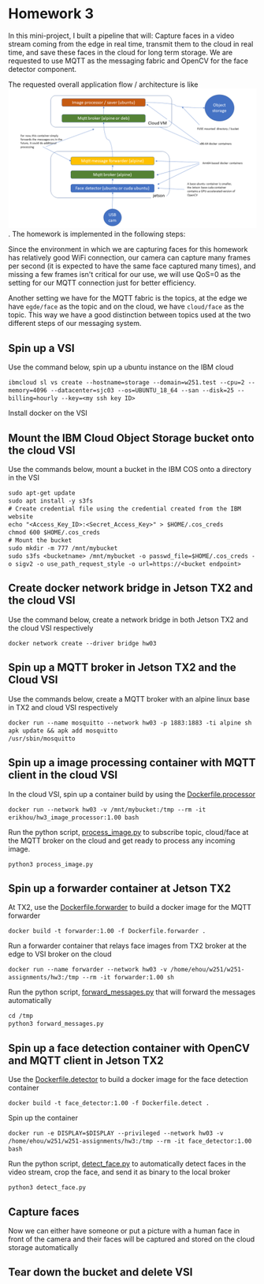 # Homework 3

In this mini-project, I built a pipeline that will:
Capture faces in a video stream coming from the edge in real time, transmit them to the cloud in real time, and save these faces in the cloud for long term storage. We are requested to use MQTT as the messaging fabric and OpenCV for the face detector component.

The requested overall application flow / architecture is like ![this](hw03.png). The homework is implemented in the following steps:

Since the environment in which we are capturing faces for this homework has relatively good WiFi connection, our camera can capture many frames per second (it is expected to have the same face captured many times), and missing a few frames isn't critical for our use, we will use QoS=0 as the setting for our MQTT connection just for better efficiency.

Another setting we have for the MQTT fabric is the topics, at the edge we have `egde/face` as the topic and on the cloud, we have `cloud/face` as the topic. This way we have a good distinction between topics used at the two different steps of our messaging system.

## Spin up a VSI
Use the command below, spin up a ubuntu instance on the IBM cloud
```
ibmcloud sl vs create --hostname=storage --domain=w251.test --cpu=2 --memory=4096 --datacenter=sjc03 --os=UBUNTU_18_64 --san --disk=25 --billing=hourly --key=<my ssh key ID>
```
Install docker on the VSI

## Mount the IBM Cloud Object Storage bucket onto the cloud VSI
Use the commands below, mount a bucket in the IBM COS onto a directory in the VSI
```
sudo apt-get update
sudo apt install -y s3fs
# Create credential file using the credential created from the IBM website
echo "<Access_Key_ID>:<Secret_Access_Key>" > $HOME/.cos_creds
chmod 600 $HOME/.cos_creds
# Mount the bucket
sudo mkdir -m 777 /mnt/mybucket
sudo s3fs <bucketname> /mnt/mybucket -o passwd_file=$HOME/.cos_creds -o sigv2 -o use_path_request_style -o url=https://<bucket endpoint>
``` 
## Create docker network bridge in Jetson TX2 and the cloud VSI
Use the command below, create a network bridge in both Jetson TX2 and the cloud VSI respectively
```
docker network create --driver bridge hw03
```
## Spin up a MQTT broker in  Jetson TX2 and the Cloud VSI
Use the commands below, create a MQTT broker with an alpine linux base in TX2 and cloud VSI respectively
```
docker run --name mosquitto --network hw03 -p 1883:1883 -ti alpine sh
apk update && apk add mosquitto
/usr/sbin/mosquitto
```

## Spin up a image processing container with MQTT client in the cloud VSI
In the cloud VSI, spin up a container build by using the [Dockerfile.processor](https://github.com/erikhou45/w251-assignments/blob/master/hw3/Dockerfile.processor)
```
docker run --network hw03 -v /mnt/mybucket:/tmp --rm -it erikhou/hw3_image_processor:1.00 bash
```
Run the python script, [process_image.py](https://github.com/erikhou45/w251-assignments/blob/master/hw3/process_image.py) to subscribe topic, cloud/face at the MQTT broker on the cloud and get ready to process any incoming image.
```
python3 process_image.py
```

## Spin up a forwarder container at Jetson TX2
At TX2, use the [Dockerfile.forwarder](https://github.com/erikhou45/w251-assignments/blob/master/hw3/Dockerfile.forwarder) to build a docker image for the MQTT forwarder
```
docker build -t forwarder:1.00 -f Dockerfile.forwarder .
```
Run a forwarder container that relays face images from TX2 broker at the edge to VSI broker on the cloud
```
docker run --name forwarder --network hw03 -v /home/ehou/w251/w251-assignments/hw3:/tmp --rm -it forwarder:1.00 sh
```
Run the python script, [forward_messages.py](https://github.com/erikhou45/w251-assignments/blob/master/hw3/forward_messages.py) that will forward the messages automatically
```
cd /tmp
python3 forward_messages.py
```

## Spin up a face detection container with OpenCV and MQTT client in Jetson TX2

Use the [Dockerfile.detector](https://github.com/erikhou45/w251-assignments/blob/master/hw3/Dockerfile.detector) to build a docker image for the face detection container
```
docker build -t face_detector:1.00 -f Dockerfile.detect .
```
Spin up the container
```
docker run -e DISPLAY=$DISPLAY --privileged --network hw03 -v /home/ehou/w251/w251-assignments/hw3:/tmp --rm -it face_detector:1.00 bash
```
Run the python script, [detect_face.py](https://github.com/erikhou45/w251-assignments/blob/master/hw3/detect_face.py) to automatically detect faces in the video stream, crop the face, and send it as binary to the local broker
```
python3 detect_face.py
```

## Capture faces
Now we can either have someone or put a picture with a human face in front of the camera and their faces will be captured and stored on the cloud storage automatically

## Tear down the bucket and delete VSI 
